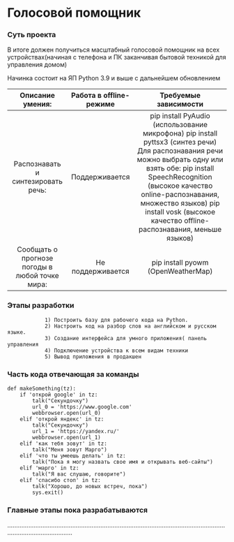 # Голосовой помощник

### Суть проекта
В итоге должен получиться масштабный голосовой помощник на всех устройствах(начиная с телефона и ПК заканчивая бытовой техникой для управления домом)

Начинка состоит на ЯП Python 3.9 и выше с дальнейшем обновлением

| Описание умения: | Работа в offline-режиме | Требуемые зависимости |
|:-------:|:----------------:|:---------------:|
| Распознавать и синтезировать речь: | Поддерживается | pip install PyAudio (использование микрофона) pip install pyttsx3 (синтез речи) Для распознавания речи можно выбрать одну или взять обе: pip install SpeechRecognition (высокое качество online-распознавания, множество языков) pip install vosk (высокое качество offline-распознавания, меньше языков) |
| Сообщать о прогнозе погоды в любой точке мира: | Не поддерживается | pip install pyowm (OpenWeatherMap) | 

### Этапы разработки
				1) Построить базу для рабочего кода на Python. 
				2) Настроить код на разбор слов на английском и русском языке.
				3) Создание интерфейса для умного приложения( панель управления
				4) Подключение устройства к всем видам техники
				5) Вывод приложения в продакшен
### Часть кода отвечающая за команды

	def makeSomething(tz):
		if 'открой google' in tz:
			talk("Секундочку")
			url_0 = 'https://www.google.com'
			webbrowser.open(url_0)
		elif 'открой яндекс' in tz:
			talk("Секундочку")
			url_1 = 'https://yandex.ru/'
			webbrowser.open(url_1)
		elif 'как тебя зовут' in tz:
			talk("Меня зовут Марго")
		elif 'что ты умеешь делать' in tz:
			talk("Пока я могу назвать свое имя и открывать веб-сайты")
		elif 'марго' in tz:
			talk("Я вас слушаю, говорите")
		elif 'спасибо стоп' in tz:
			talk("Хорошо, до новых встреч, пока")
			sys.exit()
			
### Главные этапы пока разрабатываются
.................................................................................................................................................................
